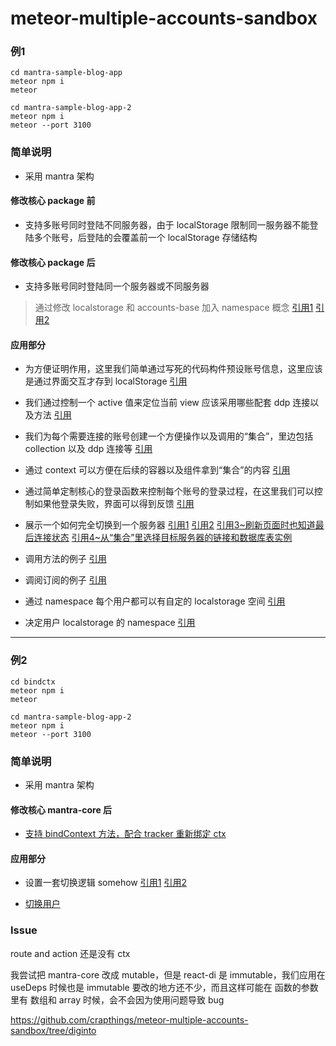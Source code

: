# meteor-multiple-accounts-sandbox

### 例1

```
cd mantra-sample-blog-app
meteor npm i
meteor
```

```
cd mantra-sample-blog-app-2
meteor npm i
meteor --port 3100
```

### 简单说明

- 采用 mantra 架构

#### 修改核心 package 前

- 支持多账号同时登陆不同服务器，由于 localStorage 限制同一服务器不能登陆多个账号，后登陆的会覆盖前一个 localStorage 存储结构

#### 修改核心 package 后

- 支持多账号同时登陆同一个服务器或不同服务器

> 通过修改 localstorage 和 accounts-base 加入 namespace 概念 [引用1](https://github.com/crapthings/meteor-multiple-accounts-sandbox/blob/master/mantra-sample-blog-app/packages/localstorage/localstorage.js#L68) [引用2](https://github.com/crapthings/meteor-multiple-accounts-sandbox/blob/master/mantra-sample-blog-app/packages/accounts-base/accounts_client.js#L495)

#### 应用部分

- 为方便证明作用，这里我们简单通过写死的代码构件预设账号信息，这里应该是通过界面交互才存到 localStorage [引用](https://github.com/crapthings/meteor-multiple-accounts-sandbox/blob/master/mantra-sample-blog-app/client/configs/context.js#L10)

- 我们通过控制一个 active 值来定位当前 view 应该采用哪些配套 ddp 连接以及方法 [引用](https://github.com/crapthings/meteor-multiple-accounts-sandbox/blob/master/mantra-sample-blog-app/client/configs/context.js#L25)

- 我们为每个需要连接的账号创建一个方便操作以及调用的“集合”，里边包括 collection 以及 ddp 连接等 [引用](https://github.com/crapthings/meteor-multiple-accounts-sandbox/blob/master/mantra-sample-blog-app/client/configs/context.js#L34)

- 通过 context 可以方便在后续的容器以及组件拿到“集合”的内容 [引用](https://github.com/crapthings/meteor-multiple-accounts-sandbox/blob/master/mantra-sample-blog-app/client/configs/context.js#L48)

- 通过简单定制核心的登录函数来控制每个账号的登录过程，在这里我们可以控制如果他登录失败，界面可以得到反馈 [引用](https://github.com/crapthings/meteor-multiple-accounts-sandbox/blob/master/mantra-sample-blog-app/client/configs/context.js#L60)

- 展示一个如何完全切换到一个服务器 [引用1](https://github.com/crapthings/meteor-multiple-accounts-sandbox/blob/master/mantra-sample-blog-app/client/modules/core/components/switch.js#L26) [引用2](https://github.com/crapthings/meteor-multiple-accounts-sandbox/blob/master/mantra-sample-blog-app/client/modules/core/actions/accounts.js#L2) [引用3~刷新页面时也知道最后连接状态](https://github.com/crapthings/meteor-multiple-accounts-sandbox/blob/master/mantra-sample-blog-app/client/configs/context.js#L43) [引用4~从“集合”里选择目标服务器的链接和数据库表实例](https://github.com/crapthings/meteor-multiple-accounts-sandbox/blob/master/mantra-sample-blog-app/client/modules/core/containers/postlist.js#L6)

- 调用方法的例子 [引用](https://github.com/crapthings/meteor-multiple-accounts-sandbox/blob/master/mantra-sample-blog-app/client/modules/core/actions/posts.js#L13)

- 调阅订阅的例子 [引用](https://github.com/crapthings/meteor-multiple-accounts-sandbox/blob/master/mantra-sample-blog-app/client/modules/core/containers/postlist.js#L10)

- 通过 namespace 每个用户都可以有自定的 localstorage 空间 [引用](https://github.com/crapthings/meteor-multiple-accounts-sandbox/blob/master/mantra-sample-blog-app/client/configs/context.js#L20)

- 决定用户 localstorage 的 namespace [引用](https://github.com/crapthings/meteor-multiple-accounts-sandbox/blob/master/mantra-sample-blog-app/client/configs/context.js#L37)

---

### 例2

```
cd bindctx
meteor npm i
meteor
```

```
cd mantra-sample-blog-app-2
meteor npm i
meteor --port 3100
```

### 简单说明

- 采用 mantra 架构

#### 修改核心 mantra-core 后

- [支持 bindContext 方法，配合 tracker 重新绑定 ctx](https://github.com/crapthings/meteor-multiple-accounts-sandbox/blob/master/bindctx/imports/react-deps/packages/mantra-core/src/app.js#L36)

#### 应用部分

- 设置一套切换逻辑 somehow [引用1](https://github.com/crapthings/meteor-multiple-accounts-sandbox/blob/master/bindctx/client/main.js#L23) [引用2](https://github.com/crapthings/meteor-multiple-accounts-sandbox/blob/master/bindctx/client/main.js#L41)

- [切换用户](https://github.com/crapthings/meteor-multiple-accounts-sandbox/blob/master/bindctx/client/modules/core/components/main_layout.js#L11)

### Issue

route and action 还是没有 ctx

我尝试把 mantra-core 改成 mutable，但是 react-di 是 immutable，我们应用在 useDeps 时候也是 immutable
要改的地方还不少，而且这样可能在 函数的参数里有 数组和 array 时候，会不会因为使用问题导致 bug

https://github.com/crapthings/meteor-multiple-accounts-sandbox/tree/diginto
